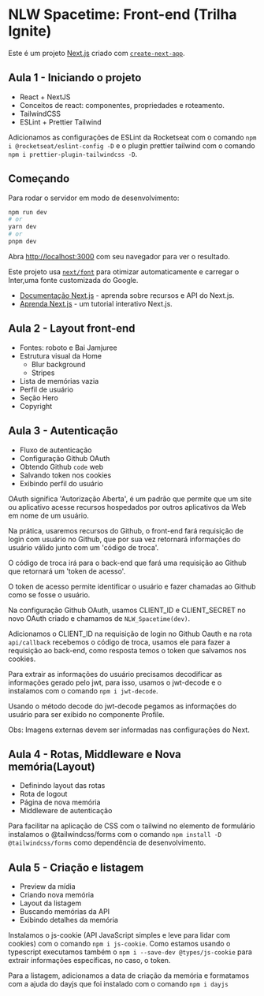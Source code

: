 # NLW Spacetime: Front-end (Trilha Ignite)

Este é um projeto [Next.js](https://nextjs.org/) criado com [`create-next-app`](https://github.com/vercel/next.js/tree/canary/packages/create-next-app).

## Aula 1 - Iniciando o projeto

- React + NextJS
- Conceitos de react: componentes, propriedades e roteamento.
- TailwindCSS
- ESLint + Prettier Tailwind

Adicionamos as configurações de ESLint da Rocketseat com o comando `npm i @rocketseat/eslint-config -D` e o plugin prettier tailwind com o comando `npm i prettier-plugin-tailwindcss -D`.

## Começando

Para rodar o servidor em modo de desenvolvimento:

```bash
npm run dev
# or
yarn dev
# or
pnpm dev
```

Abra [http://localhost:3000](http://localhost:3000) com seu navegador para ver o resultado.

Este projeto usa [`next/font`](https://nextjs.org/docs/basic-features/font-optimization) para otimizar automaticamente e carregar o Inter,uma fonte customizada do Google.

- [Documentação Next.js](https://nextjs.org/docs) - aprenda sobre recursos e API do Next.js.
- [Aprenda Next.js](https://nextjs.org/learn) - um tutorial interativo Next.js.

## Aula 2 - Layout front-end

- Fontes: roboto e Bai Jamjuree
- Estrutura visual da Home
  - Blur background
  - Stripes
- Lista de memórias vazia
- Perfil de usuário
- Seção Hero
- Copyright

## Aula 3 - Autenticação

- Fluxo de autenticação
- Configuração Github OAuth
- Obtendo Github `code` web
- Salvando token nos cookies
- Exibindo perfil do usuário

OAuth significa 'Autorização Aberta', é um padrão que permite que um site ou aplicativo acesse recursos hospedados por outros aplicativos da Web em nome de um usuário.

Na prática, usaremos recursos do Github, o front-end fará requisição de login com usuário no Github, que por sua vez retornará informações do usuário válido junto com um 'código de troca'.

O código de troca irá para o back-end que fará uma requisição ao Github que retornará um 'token de acesso'.

O token de acesso permite identificar o usuário e fazer chamadas ao Github como se fosse o usuário.

Na configuração Github OAuth, usamos CLIENT_ID e CLIENT_SECRET no novo OAuth criado e chamamos de `NLW_Spacetime(dev)`.

Adicionamos o CLIENT_ID na requisição de login no Github Oauth e na rota `api/callback` recebemos o código de troca, usamos ele para fazer a requisição ao back-end, como resposta temos o token que salvamos nos cookies.

Para extrair as informações do usuário precisamos decodificar as informações gerado pelo jwt, para isso, usamos o jwt-decode e o instalamos com o comando `npm i jwt-decode`.

Usando o método decode do jwt-decode pegamos as informações do usuário para ser exibido no componente Profile.

Obs: Imagens externas devem ser informadas nas configurações do Next.

## Aula 4 - Rotas, Middleware e Nova memória(Layout)

- Definindo layout das rotas
- Rota de logout
- Página de nova memória
- Middleware de autenticação

Para facilitar na aplicação de CSS com o tailwind no elemento de formulário instalamos o @tailwindcss/forms com o comando `npm install -D @tailwindcss/forms` como dependência de desenvolvimento.

## Aula 5 - Criação e listagem

- Preview da mídia
- Criando nova memória
- Layout da listagem
- Buscando memórias da API
- Exibindo detalhes da memória

 Instalamos o js-cookie (API JavaScript simples e leve para lidar com cookies) com o comando `npm i js-cookie`. Como estamos usando o typescript executamos também o `npm i --save-dev @types/js-cookie` para extrair informações específicas, no caso, o token.

 Para a listagem, adicionamos a data de criação da memória e formatamos com a ajuda do dayjs que foi instalado com o comando `npm i dayjs`
